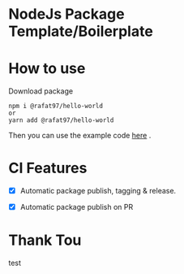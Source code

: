 # NodeJs Package Template/Boilerplate  

# How to use 

Download package
```
npm i @rafat97/hello-world
or
yarn add @rafat97/hello-world
```

Then you can use the example code [here](./example) .


# CI Features

 * [x] Automatic package publish, tagging & release.
 * [x] Automatic package publish on PR


# Thank Tou
test
